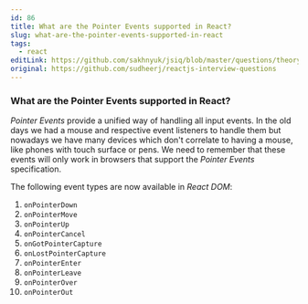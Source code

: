 ```yaml
---
id: 86
title: What are the Pointer Events supported in React?
slug: what-are-the-pointer-events-supported-in-react
tags:
  - react
editLink: https://github.com/sakhnyuk/jsiq/blob/master/questions/theory/react/86.md
original: https://github.com/sudheerj/reactjs-interview-questions
---
```


### What are the Pointer Events supported in React?

_Pointer Events_ provide a unified way of handling all input events. In the old days we had a mouse and respective event listeners to handle them but nowadays we have many devices which don't correlate to having a mouse, like phones with touch surface or pens. We need to remember that these events will only work in browsers that support the _Pointer Events_ specification.

The following event types are now available in _React DOM_:

1. `onPointerDown`
2. `onPointerMove`
3. `onPointerUp`
4. `onPointerCancel`
5. `onGotPointerCapture`
6. `onLostPointerCapture`
7. `onPointerEnter`
8. `onPointerLeave`
9. `onPointerOver`
10. `onPointerOut`